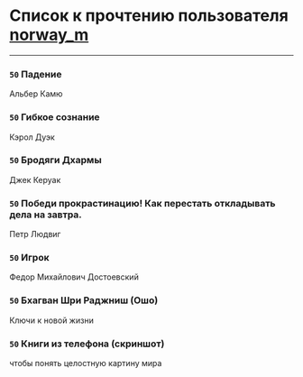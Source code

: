 # Список к прочтению пользователя [norway_m](http://vk.com/id8345201)
---

### `50` Падение
Альбер Камю

### `50` Гибкое сознание
Кэрол Дуэк

### `50` Бродяги Дхармы
Джек Керуак

### `50` Победи прокрастинацию! Как перестать откладывать дела на завтра.
Петр Людвиг

### `50` Игрок
Федор Михайлович Достоевский

### `50` Бхагван Шри Раджниш (Ошо)
Ключи к новой жизни

### `50` Книги из телефона (скриншот)
чтобы понять целостную картину мира

